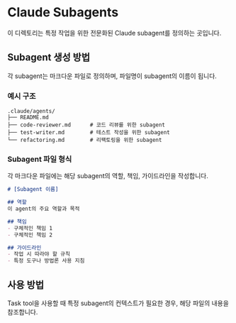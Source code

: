 # Claude Subagents

이 디렉토리는 특정 작업을 위한 전문화된 Claude subagent를 정의하는 곳입니다.

## Subagent 생성 방법

각 subagent는 마크다운 파일로 정의하며, 파일명이 subagent의 이름이 됩니다.

### 예시 구조

```
.claude/agents/
├── README.md
├── code-reviewer.md      # 코드 리뷰를 위한 subagent
├── test-writer.md        # 테스트 작성을 위한 subagent
└── refactoring.md        # 리팩토링을 위한 subagent
```

### Subagent 파일 형식

각 마크다운 파일에는 해당 subagent의 역할, 책임, 가이드라인을 작성합니다.

```markdown
# [Subagent 이름]

## 역할
이 agent의 주요 역할과 목적

## 책임
- 구체적인 책임 1
- 구체적인 책임 2

## 가이드라인
- 작업 시 따라야 할 규칙
- 특정 도구나 방법론 사용 지침
```

## 사용 방법

Task tool을 사용할 때 특정 subagent의 컨텍스트가 필요한 경우, 해당 파일의 내용을 참조합니다.
